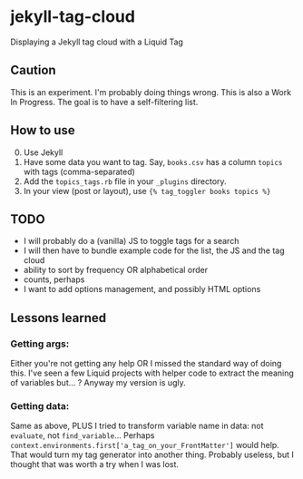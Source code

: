 # jekyll-tag-cloud
Displaying a Jekyll tag cloud with a Liquid Tag

## Caution
This is an experiment. I'm probably doing things wrong.
This is also a Work In Progress. The goal is to have a self-filtering list.

## How to use
0. Use Jekyll
1. Have some data you want to tag. Say, `books.csv` has a column `topics` with tags (comma-separated)
2. Add the `topics_tags.rb` file in your `_plugins` directory.
3. In your view (post or layout), use `{% tag_toggler books topics %}`

## TODO
- I will probably do a (vanilla) JS to toggle tags for a search
- I will then have to bundle example code for the list, the JS and the tag cloud
- ability to sort by frequency OR alphabetical order
- counts, perhaps
- I want to add options management, and possibly HTML options

## Lessons learned
### Getting args:
Either you're not getting any help OR I missed the standard way of doing this.
I've seen a few Liquid projects with helper code to extract the meaning of variables but... ?
Anyway my version is ugly.

### Getting data:
Same as above, PLUS I tried to transform variable name in data: not `evaluate`, not `find_variable`...
Perhaps `context.environments.first['a_tag_on_your_FrontMatter']` would help.
That would turn my tag generator into another thing.
Probably useless, but I thought that was worth a try when I was lost.
